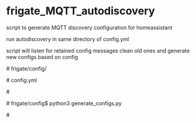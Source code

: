 # frigate_MQTT_autodiscovery
script to generate MQTT discovery configuration for homeassistant


run autodiscovery in same directory of config.yml

script will listen for retained config messages
clean old ones and generate new configs based on config

\# frigate/config/

\#                config.yml

\#

\# frigate/config$ python3 generate_configs.py

\#
